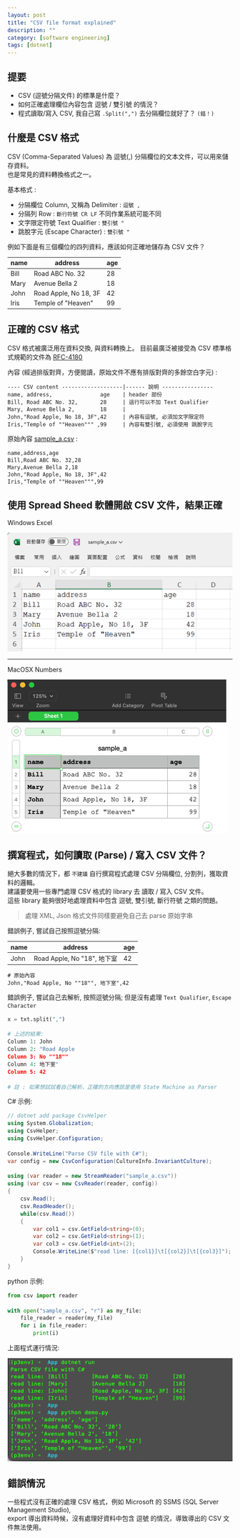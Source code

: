 ```yaml
---
layout: post
title: "CSV file format explained"
description: ""
category: [software engineering]
tags: [dotnet]
---
```


## 提要

- CSV (逗號分隔文件) 的標準是什麼？
- 如何正確處理欄位內容包含 逗號 / 雙引號 的情況？
- 程式讀取/寫入 CSV, 我自己寫 `.Split(",")` 去分隔欄位就好了？ `(錯！)`

## 什麼是 CSV 格式

CSV (Comma-Separated Values) 為 逗號(,) 分隔欄位的文本文件，可以用來儲存資料。  
也是常見的資料轉換格式之一。

基本格式 :

- 分隔欄位 Column, 又稱為 Delimiter :  `逗號 ,`
- 分隔列 Row : `斷行符號 CR LF` 不同作業系統可能不同
- 文字限定符號 Text Qualifier : `雙引號 "`
- 跳脫字元 (Escape Character) : `雙引號 "`

例如下面是有三個欄位的四列資料，應該如何正確地儲存為 CSV 文件？

|name|address|age
|-|-|-|
|Bill|Road ABC No. 32|28|
|Mary|Avenue Bella 2|18|
|John|Road Apple, No 18, 3F|42|
|Iris|Temple of "Heaven"|99|

## 正確的 CSV 格式

CSV 格式被廣泛用在資料交換, 與資料轉換上。 
目前最廣泛被接受為 CSV 標準格式規範的文件為 [RFC-4180](https://www.rfc-editor.org/rfc/rfc4180.html)

內容 (經過排版對齊，方便閱讀，原始文件不應有排版對齊的多餘空白字元) :

```
---- CSV content -------------------|------ 說明 ----------------
name, address,               age    | header 部份
Bill, Road ABC No. 32,       28     | 這行可以不加 Text Qualifier
Mary, Avenue Bella 2,        18     | 
John,"Road Apple, No 18, 3F",42     | 內容有逗號, 必須加文字限定符
Iris,"Temple of ""Heaven""" ,99     | 內容有雙引號, 必須使用 跳脫字元
```

原始內容 [sample_a.csv](/assets/img/2022/20220811/sample_a.csv) : 

```
name,address,age
Bill,Road ABC No. 32,28
Mary,Avenue Bella 2,18
John,"Road Apple, No 18, 3F",42
Iris,"Temple of ""Heaven""",99
```

## 使用 Spread Sheed 軟體開啟 CSV 文件，結果正確

Windows Excel

![img](/assets/img/2022/20220811/csv_open_with_win_excel.png)

<hr />

MacOSX Numbers

![img](/assets/img/2022/20220811/csv_open_with_mac_numbers.png)

## 撰寫程式，如何讀取 (Parse) / 寫入 CSV 文件？

絕大多數的情況下，都 `不建議` 自行撰寫程式處理 CSV 分隔欄位, 分割列，獲取資料的邏輯。  
建議要使用一些專門處理 CSV 格式的 library 去 讀取 / 寫入 CSV 文件。  
這些 library 能夠很好地處理資料中包含 逗號, 雙引號, 斷行符號 之類的問題。  

> 處理 XML, Json 格式文件同樣要避免自己去 parse 原始字串

錯誤例子, 嘗試自己按照逗號分隔:

|name|address|age|
|-|-|-|
|John|Road Apple, No "18", 地下室|42|

```
# 原始內容
John,"Road Apple, No ""18"", 地下室",42
```

錯誤例子, 嘗試自己去解析, 按照逗號分隔; 但是沒有處理 `Text Qualifier`, `Escape Character`

```python
x = txt.split(",")

# 上述的結果:
Column 1: John
Column 2: "Road Apple
Column 3: No ""18""
Column 4: 地下室"
Column 5: 42

# 註 : 如果想試試看自己解析，正確的方向應該是使用 State Machine as Parser
```

C# 示例:

```csharp
// dotnet add package CsvHelper
using System.Globalization;
using CsvHelper;
using CsvHelper.Configuration;

Console.WriteLine("Parse CSV file with C#");
var config = new CsvConfiguration(CultureInfo.InvariantCulture);

using (var reader = new StreamReader("sample_a.csv"))
using (var csv = new CsvReader(reader, config))
{
    csv.Read();
    csv.ReadHeader();
    while(csv.Read())
    {
        var col1 = csv.GetField<string>(0);
        var col2 = csv.GetField<string>(1);
        var col3 = csv.GetField<int>(2);
        Console.WriteLine($"read line: [{col1}]\t[{col2}]\t[{col3}]");
    }
}
```

python 示例:

```python
from csv import reader

with open("sample_a.csv", "r") as my_file:
    file_reader = reader(my_file)
    for i in file_reader:
        print(i)
```

上面程式運行情況:

![img](/assets/img/2022/20220811/csv_read_csharp_python.png)

## 錯誤情況

一些程式沒有正確的處理 CSV 格式，例如 Microsoft 的 SSMS (SQL Server Management Studio),  
export 導出資料時候，沒有處理好資料中包含 逗號 的情況，導致導出的 CSV 文件無法使用。
